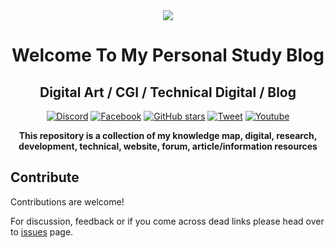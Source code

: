 <div align="center">
  <img src="https://w.wallhaven.cc/full/39/wallhaven-399z3d.jpg"/>
  <h1 align="center">Welcome To My Personal Study Blog</h1>
  <h2 align="center">Digital Art / CGI / Technical Digital / Blog<br></h2>
</div>

<div align="center">
  <a href="https://discord.gg/VnhuSh3"><img src="https://img.shields.io/badge/Discord-7289DA?style=for-the-badge&logo=discord&logoColor=white" alt="Discord"></a>
  <a href="https://www.facebook.com/alyssa.network0"><img src="https://img.shields.io/badge/Facebook-1877F2?style=for-the-badge&logo=facebook&logoColor=white" alt="Facebook"></a>
  <a href="https://github.com/zzinggame/Research-Development-Blog"><img src="https://img.shields.io/github/stars/zzinggame/Research-Development-Blog?color=555&logo=github&style=for-the-badge" alt="GitHub stars"></a>
  <a href="https://twitter.com/AlyssarieN"><img src="https://img.shields.io/badge/Twitter-1DA1F2?style=for-the-badge&logo=twitter&logoColor=white" alt="Tweet"></a>
  <a href="https://www.youtube.com/AlyssaNetwork"><img src="https://img.shields.io/badge/YouTube-FF0000?style=for-the-badge&logo=youtube&logoColor=white" alt="Youtube"></a>
</div>
<p align="center">
  <b>This repository is a collection of my knowledge map, digital, research, development, technical, website, forum, article/information resources</b><br>
</p>

## Contribute

Contributions are welcome!

For discussion, feedback or if you come across dead links please head over to [issues](https://github.com/zzinggame/Research-Development-Blog/issues/) page.
